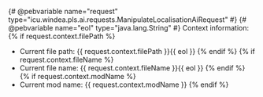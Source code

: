 {# @pebvariable name="request" type="icu.windea.pls.ai.requests.ManipulateLocalisationAiRequest" #}
{# @pebvariable name="eol" type="java.lang.String" #}
Context information:
{% if request.context.filePath %}
- Current file path: {{ request.context.filePath }}{{ eol }}
{% endif %}
{% if request.context.fileName %}
- Current file name: {{ request.context.fileName }}{{ eol }}
{% endif %}
{% if request.context.modName %}
- Current mod name: {{ request.context.modName }}
{% endif %}